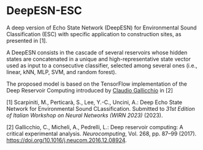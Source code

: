 # DeepESN-ESC
A deep version of Echo State Network (DeepESN) for Environmental Sound Classification (ESC) with specific application to construction sites, as presented in [1].

A DeepESN consists in the cascade of several reservoirs whose hidden states are concatenated in a unique and high-representative state vector used as input to a consecutive classifier, selected among several ones (i.e., linear, kNN, MLP, SVM, and random forest).

The proposed model is based on the TensorFlow implementation of the Deep Reservoir Computing introduced by [Claudio Gallicchio](https://github.com/gallicch/DeepRC-TF) in [2]

[1] Scarpiniti, M., Perticarà, S., Lee, Y.-C., Uncini, A.: Deep Echo State Network for Environmental Sound CLassification. Submitted to *31st Edition of Italian Workshop on Neural Networks (WIRN 2023)* (2023).

[2] Gallicchio, C., Micheli, A., Pedrelli, L.: Deep reservoir computing: A critical experimental analysis. *Neurocomputing*, Vol. 268, pp. 87–99 (2017). https://doi.org/10.1016/j.neucom.2016.12.08924.
